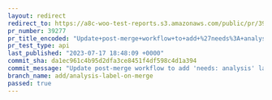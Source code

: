 ```yaml
---
layout: redirect
redirect_to: https://a8c-woo-test-reports.s3.amazonaws.com/public/pr/39277/api/index.html
pr_number: 39277
pr_title_encoded: "Update+post-merge+workflow+to+add+%27needs%3A+analysis%27+label"
pr_test_type: api
last_published: "2023-07-17 18:48:09 +0000"
commit_sha: da1ec961c4b95d2dfa3ce8451f4df598c4d1a394
commit_message: "Update post-merge workflow to add 'needs: analysis' label"
branch_name: add/analysis-label-on-merge
passed: true
---
```

